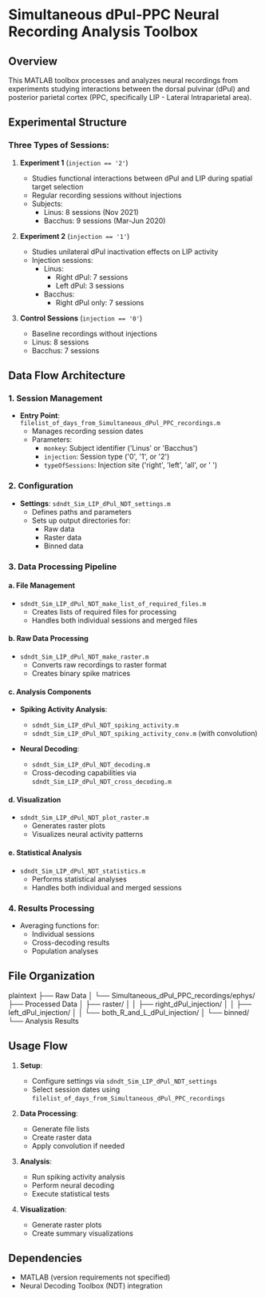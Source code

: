# Simultaneous dPul-PPC Neural Recording Analysis Toolbox

## Overview
This MATLAB toolbox processes and analyzes neural recordings from experiments studying interactions between the dorsal pulvinar (dPul) and posterior parietal cortex (PPC, specifically LIP - Lateral Intraparietal area).

## Experimental Structure

### Three Types of Sessions:
1. **Experiment 1** (`injection == '2'`)
   - Studies functional interactions between dPul and LIP during spatial target selection
   - Regular recording sessions without injections
   - Subjects:
     - Linus: 8 sessions (Nov 2021)
     - Bacchus: 9 sessions (Mar-Jun 2020)

2. **Experiment 2** (`injection == '1'`)
   - Studies unilateral dPul inactivation effects on LIP activity
   - Injection sessions:
     - Linus: 
       - Right dPul: 7 sessions
       - Left dPul: 3 sessions
     - Bacchus:
       - Right dPul only: 7 sessions

3. **Control Sessions** (`injection == '0'`)
   - Baseline recordings without injections
   - Linus: 8 sessions
   - Bacchus: 7 sessions

## Data Flow Architecture

### 1. Session Management
- **Entry Point**: `filelist_of_days_from_Simultaneous_dPul_PPC_recordings.m`
  - Manages recording session dates
  - Parameters:
    - `monkey`: Subject identifier ('Linus' or 'Bacchus')
    - `injection`: Session type ('0', '1', or '2')
    - `typeOfSessions`: Injection site ('right', 'left', 'all', or ' ')

### 2. Configuration
- **Settings**: `sdndt_Sim_LIP_dPul_NDT_settings.m`
  - Defines paths and parameters
  - Sets up output directories for:
    - Raw data
    - Raster data
    - Binned data

### 3. Data Processing Pipeline

#### a. File Management
- `sdndt_Sim_LIP_dPul_NDT_make_list_of_required_files.m`
  - Creates lists of required files for processing
  - Handles both individual sessions and merged files

#### b. Raw Data Processing
- `sdndt_Sim_LIP_dPul_NDT_make_raster.m`
  - Converts raw recordings to raster format
  - Creates binary spike matrices

#### c. Analysis Components
- **Spiking Activity Analysis**:
  - `sdndt_Sim_LIP_dPul_NDT_spiking_activity.m`
  - `sdndt_Sim_LIP_dPul_NDT_spiking_activity_conv.m` (with convolution)
  
- **Neural Decoding**:
  - `sdndt_Sim_LIP_dPul_NDT_decoding.m`
  - Cross-decoding capabilities via `sdndt_Sim_LIP_dPul_NDT_cross_decoding.m`

#### d. Visualization
- `sdndt_Sim_LIP_dPul_NDT_plot_raster.m`
  - Generates raster plots
  - Visualizes neural activity patterns

#### e. Statistical Analysis
- `sdndt_Sim_LIP_dPul_NDT_statistics.m`
  - Performs statistical analyses
  - Handles both individual and merged sessions

### 4. Results Processing
- Averaging functions for:
  - Individual sessions
  - Cross-decoding results
  - Population analyses

## File Organization

plaintext
├── Raw Data
│ └── Simultaneous_dPul_PPC_recordings/ephys/
├── Processed Data
│ ├── raster/
│ │ ├── right_dPul_injection/
│ │ ├── left_dPul_injection/
│ │ └── both_R_and_L_dPul_injection/
│ └── binned/
└── Analysis Results

## Usage Flow

1. **Setup**:
   - Configure settings via `sdndt_Sim_LIP_dPul_NDT_settings`
   - Select session dates using `filelist_of_days_from_Simultaneous_dPul_PPC_recordings`

2. **Data Processing**:
   - Generate file lists
   - Create raster data
   - Apply convolution if needed

3. **Analysis**:
   - Run spiking activity analysis
   - Perform neural decoding
   - Execute statistical tests

4. **Visualization**:
   - Generate raster plots
   - Create summary visualizations

## Dependencies
- MATLAB (version requirements not specified)
- Neural Decoding Toolbox (NDT) integration

